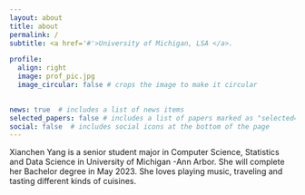 ```yaml
---
layout: about
title: about
permalink: /
subtitle: <a href='#'>University of Michigan, LSA </a>.

profile:
  align: right
  image: prof_pic.jpg
  image_circular: false # crops the image to make it circular
  

news: true  # includes a list of news items
selected_papers: false # includes a list of papers marked as "selected={true}"
social: false  # includes social icons at the bottom of the page
---
```

Xianchen Yang is a senior student major in Computer Science, Statistics and Data Science in University of Michigan -Ann Arbor. She will complete her Bachelor degree in May 2023. She loves playing music, traveling and tasting different kinds of cuisines. 


